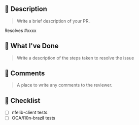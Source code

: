 ## 📒 Description

> Write a brief description of your PR.

Resolves #xxxx

## 🔗 What I've Done

> Write a description of the steps taken to resolve the issue

## 💬 Comments

> A place to write any comments to the reviewer.

## 🛫 Checklist

- [ ] nfelib-client tests
- [ ] OCA/l10n-brazil tests
